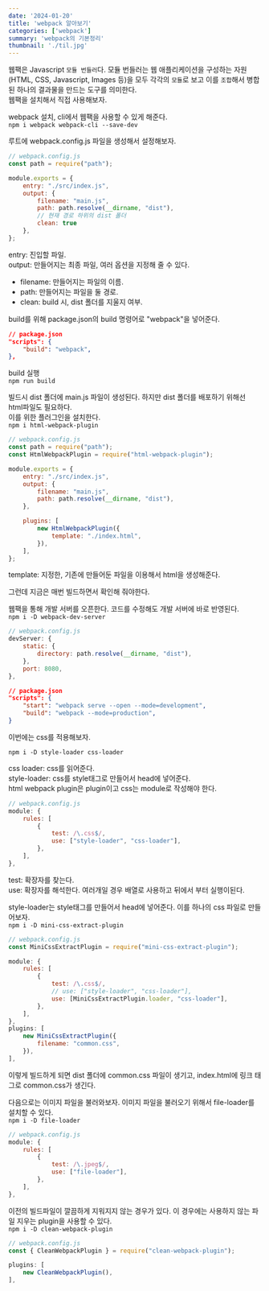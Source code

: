 ```yaml
---
date: '2024-01-20'
title: 'webpack 알아보기'
categories: ['webpack']
summary: 'webpack의 기본정리'
thumbnail: './til.jpg'
---
```


웹팩은 Javascript `모듈 번들러`다. 모듈 번들러는 웹 애플리케이션을 구성하는 자원 (HTML, CSS, Javascript, Images 등)을 모두 각각의 `모듈`로 보고 이를 `조합`해서 병합된 하나의 결과물을 만드는 도구를 의미한다.  
웹팩을 설치해서 직접 사용해보자.

webpack 설치, cli에서 웹팩을 사용할 수 있게 해준다.  
`npm i webpack webpack-cli --save-dev`  


루트에 webpack.config.js 파일을 생성해서 설정해보자.

```js
// webpack.config.js
const path = require("path");

module.exports = {
	entry: "./src/index.js",
	output: {
		filename: "main.js",
		path: path.resolve(__dirname, "dist"),
		// 현재 경로 하위의 dist 폴더
		clean: true
	},
};
```

entry: 진입할 파일.  
output: 만들어지는 최종 파일, 여러 옵션을 지정해 줄 수 있다.
- filename: 만들어지는 파일의 이름.
- path: 만들어지는 파일을 둘 경로.
- clean: build 시, dist 폴더를 지울지 여부.

build를 위해 package.json의 build 명령어로 "webpack"을 넣어준다.

```json
// package.json
"scripts": {
	"build": "webpack",
},
```

build 실행  
`npm run build`  

빌드시 dist 폴더에 main.js 파일이 생성된다. 하지만 dist 폴더를 배포하기 위해선 html파일도 필요하다.  
이를 위한 플러그인을 설치한다.  
`npm i html-webpack-plugin`

```js
// webpack.config.js
const path = require("path");
const HtmlWebpackPlugin = require("html-webpack-plugin");

module.exports = {
	entry: "./src/index.js",
	output: {
		filename: "main.js",
		path: path.resolve(__dirname, "dist"),
	},

	plugins: [
		new HtmlWebpackPlugin({
			template: "./index.html",
		}),
	],
};
```

template: 지정한, 기존에 만들어둔 파일을 이용해서 html을 생성해준다.

그런데 지금은 매번 빌드하면서 확인해 줘야한다.

웹팩을 통해 개발 서버를 오픈한다. 코드를 수정해도 개발 서버에 바로 반영된다.  
`npm i -D webpack-dev-server`  

```js
// webpack.config.js
devServer: {
	static: {
		directory: path.resolve(__dirname, "dist"),
	},
	port: 8080,
},
```

```json
// package.json
"scripts": {
	"start": "webpack serve --open --mode=development",
	"build": "webpack --mode=production",
}
```

이번에는 css를 적용해보자.

`npm i -D style-loader css-loader`

css loader: css를 읽어준다.  
style-loader: css를 style태그로 만들어서 head에 넣어준다.  
html webpack plugin은 plugin이고 css는 module로 작성해야 한다. 

```js
// webpack.config.js
module: {
	rules: [
		{
			test: /\.css$/,
			use: ["style-loader", "css-loader"],
		},
	],
},
```

 test: 확장자를 찾는다.  
 use: 확장자를 해석한다. 여러개일 경우 배열로 사용하고 뒤에서 부터 실행이된다.

style-loader는 style태그를 만들어서 head에 넣어준다.
이를 하나의 css 파일로 만들어보자.  
`npm i -D mini-css-extract-plugin`  

```js
// webpack.config.js
const MiniCssExtractPlugin = require("mini-css-extract-plugin");

module: {
	rules: [
		{
			test: /\.css$/,
			// use: ["style-loader", "css-loader"],
			use: [MiniCssExtractPlugin.loader, "css-loader"],
		},
	],
},
plugins: [
	new MiniCssExtractPlugin({
		filename: "common.css",
	}),
],
```

이렇게 빌드하게 되면 dist 폴더에 common.css 파일이 생기고, index.html에 링크 태그로 common.css가 생긴다.

다음으로는 이미지 파일을 불러와보자.
이미지 파일을 불러오기 위해서 file-loader를 설치할 수 있다.  
`npm i -D file-loader`

```js
// webpack.config.js
module: {
	rules: [
		{
			test: /\.jpeg$/,
			use: ["file-loader"],
		},
	],
},
```

이전의 빌드파일이 깔끔하게 지워지지 않는 경우가 있다. 이 경우에는 사용하지 않는 파일 지우는 plugin을 사용할 수 있다.  
`npm i -D clean-webpack-plugin`

```js
// webpack.config.js
const { CleanWebpackPlugin } = require("clean-webpack-plugin");

plugins: [
	new CleanWebpackPlugin(),
],
```